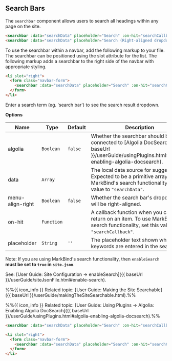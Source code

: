 ## Search Bars

The `searchbar` component allows users to search all headings within any page on the site.

<span id="body">

<include src="outputBox.md" boilerplate >
<span id="code">

```html
<searchbar :data="searchData" placeholder="Search" :on-hit="searchCallback"></searchbar>
<searchbar :data="searchData" placeholder="Search (Right-aligned dropdown)" :on-hit="searchCallback" menu-align-right></searchbar>
```

To use the searchbar within a navbar, add the following markup to your file. The searchbar can be positioned using the slot attribute for the list. The following markup adds a searchbar to the right side of the navbar with appropriate styling.

```html
<li slot="right">
  <form class="navbar-form">
    <searchbar :data="searchData" placeholder="Search" :on-hit="searchCallback"></searchbar>
  </form>
</li>
```
</span>
<span id="output">

Enter a search term (eg. 'search bar') to see the search result dropdown.
<searchbar :data="searchData" placeholder="Search" :on-hit="searchCallback"></searchbar>
<br>
<searchbar :data="searchData" placeholder="Search (Right-aligned dropdown)" :on-hit="searchCallback" menu-align-right></searchbar>
</span>
</include>

****Options****

Name | Type | Default | Description
---- | ---- | ------- | ------
algolia | `Boolean` | `false` | Whether the searchbar should be connected to [Algolia DocSearch]({{ baseUrl }}/userGuide/usingPlugins.html#algolia-enabling-algolia-docsearch).
data | `Array` || The local data source for suggestions. Expected to be a primitive array. To use MarkBind's search functionality, set this value to `"searchData"`.
menu-align-right | `Boolean` | `false` | Whether the search bar's dropdown list will be right-aligned.
on-hit | `Function` || A callback function when you click or hit return on an item. To use MarkBind's search functionality, set this value to `"searchCallback"`.
placeholder | `String` | `''` | The placeholder text shown when no keywords are entered in the search bar.

<box type="warning">

Note: If you are using MarkBind's search functionality, then `enableSearch` **must be set to `true` in `site.json`**.

See: [User Guide: Site Configuration → enableSearch]({{ baseUrl }}/userGuide/siteJsonFile.html#enable-search).

</box>

%%{{ icon_info }} Related topic: [User Guide: Making the Site Searchable]({{ baseUrl }}/userGuide/makingTheSiteSearchable.html).%%

%%{{ icon_info }} Related topic: [User Guide: Using Plugins → Algolia: Enabling Algolia DocSearch]({{ baseUrl }}/userGuide/usingPlugins.html#algolia-enabling-algolia-docsearch).%%

</span> <!-- end of body -->

<span id="short" class="d-none">

```html
<searchbar :data="searchData" placeholder="Search" :on-hit="searchCallback" menu-align-right></searchbar>
```

```html
<li slot="right">
  <form class="navbar-form">
    <searchbar :data="searchData" placeholder="Search" :on-hit="searchCallback"></searchbar>
  </form>
</li>
```
</span>

<span id="examples" class="d-none">

<searchbar :data="searchData" placeholder="Search" :on-hit="searchCallback"></searchbar>
</span>
